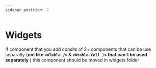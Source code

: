 ```yaml
---
sidebar_position: 2
---
```


# Widgets
If component that you add consits of 2+ components that can be use separatly (**not like `<WTable />` & `<Wtable.Cell />` that can`t be used separately** ) 
  this component should be moved in widgets folder